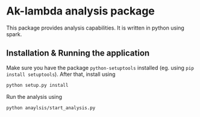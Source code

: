 # Ak-lambda analysis package

This package provides analysis capabilities. It is written in python using spark.

## Installation & Running the application

Make sure you have the package `python-setuptools` installed (eg. using `pip install setuptools`). After that, install using

```bash
python setup.py install
```

Run the analysis using

```bash
python anaylsis/start_analysis.py
```